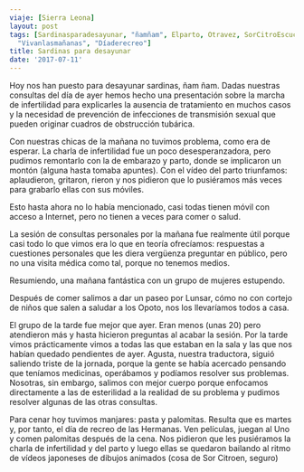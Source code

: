 ```yaml
---
viaje: [Sierra Leona]
layout: post
tags: [Sardinasparadesayunar, "ñamñam", Elparto, Otravez, SorCitroEscuchaJapo,
  "Vivanlasmañanas", "Díaderecreo"]
title: Sardinas para desayunar
date: '2017-07-11'
---
```

Hoy nos han puesto para desayunar sardinas, ñam ñam. Dadas nuestras consultas del día de ayer hemos hecho una presentación sobre la marcha de infertilidad para explicarles la ausencia de tratamiento en muchos casos y la necesidad de prevención de infecciones de transmisión sexual que pueden originar cuadros de obstrucción tubárica.

Con nuestras chicas de la mañana no tuvimos problema, como era de esperar. La charla de infertilidad fue un poco desesperanzadora, pero pudimos remontarlo con la de embarazo y parto, donde se implicaron un montón (alguna hasta tomaba apuntes). Con el vídeo del parto triunfamos: aplaudieron, gritaron, rieron y nos pidieron que lo pusiéramos más veces para grabarlo ellas con sus móviles.

Esto hasta ahora no lo había mencionado, casi todas tienen móvil con acceso a Internet, pero no tienen a veces para comer o salud.

La sesión de consultas personales por la mañana fue realmente útil porque casi todo lo que vimos era lo que en teoría ofrecíamos: respuestas a cuestiones personales que les diera vergüenza preguntar en público, pero no una visita médica como tal, porque no tenemos medios.

Resumiendo, una mañana fantástica con un grupo de mujeres estupendo.

Después de comer salimos a dar un paseo por Lunsar, cómo no con cortejo de niños que salen a saludar a los Opoto, nos los llevaríamos todos a casa. 

El grupo de la tarde fue mejor que ayer. Eran menos (unas 20) pero atendieron más y hasta hicieron preguntas al acabar la sesión. Por la tarde vimos prácticamente vimos a todas las que estaban en la sala y las que nos habían quedado pendientes de ayer. Agusta, nuestra traductora, siguió saliendo triste de la jornada, porque la gente se había acercado pensando que teníamos medicinas, operábamos y podíamos resolver sus problemas. Nosotras, sin embargo, salimos con mejor cuerpo porque enfocamos directamente a las de esterilidad a la realidad de su problema y pudimos resolver algunas de las otras consultas.

Para cenar hoy tuvimos manjares: pasta y palomitas. Resulta que es martes y, por tanto, el día de recreo de las Hermanas. Ven películas, juegan al Uno y comen palomitas después de la cena. Nos pidieron que les pusiéramos la charla de infertilidad y del parto y luego ellas se quedaron bailando al ritmo de vídeos japoneses de dibujos animados (cosa de Sor Citroen, seguro)
 